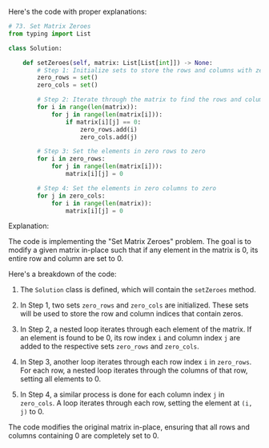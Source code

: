 Here's the code with proper explanations:

```python
# 73. Set Matrix Zeroes
from typing import List

class Solution:

    def setZeroes(self, matrix: List[List[int]]) -> None:
        # Step 1: Initialize sets to store the rows and columns with zeros
        zero_rows = set()
        zero_cols = set()

        # Step 2: Iterate through the matrix to find the rows and columns with zeros
        for i in range(len(matrix)):
            for j in range(len(matrix[i])):
                if matrix[i][j] == 0:
                    zero_rows.add(i)
                    zero_cols.add(j)

        # Step 3: Set the elements in zero rows to zero
        for i in zero_rows:
            for j in range(len(matrix[i])):
                matrix[i][j] = 0

        # Step 4: Set the elements in zero columns to zero
        for j in zero_cols:
            for i in range(len(matrix)):
                matrix[i][j] = 0
```

Explanation:

The code is implementing the "Set Matrix Zeroes" problem. The goal is to modify a given matrix in-place such that if any element in the matrix is 0, its entire row and column are set to 0.

Here's a breakdown of the code:

1. The `Solution` class is defined, which will contain the `setZeroes` method.

2. In Step 1, two sets `zero_rows` and `zero_cols` are initialized. These sets will be used to store the row and column indices that contain zeros.

3. In Step 2, a nested loop iterates through each element of the matrix. If an element is found to be 0, its row index `i` and column index `j` are added to the respective sets `zero_rows` and `zero_cols`.

4. In Step 3, another loop iterates through each row index `i` in `zero_rows`. For each row, a nested loop iterates through the columns of that row, setting all elements to 0.

5. In Step 4, a similar process is done for each column index `j` in `zero_cols`. A loop iterates through each row, setting the element at `(i, j)` to 0.

The code modifies the original matrix in-place, ensuring that all rows and columns containing 0 are completely set to 0.